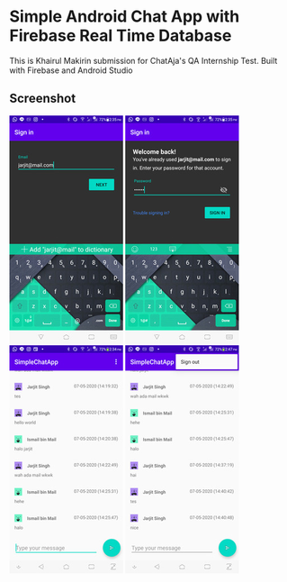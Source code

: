 # Simple Android Chat App with Firebase Real Time Database

This is Khairul Makirin submission for ChatAja's QA Internship Test. Built with Firebase and Android Studio

## Screenshot
![Login Page-Email](screenshots/email.jpg)
![Login Page-Password](screenshots/password.jpg)
![Main Page](screenshots/main.jpg)
![Toolbar-Sign Out](screenshots/toolbar.jpg)
